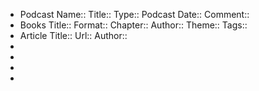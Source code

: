 - Podcast
  Name::
  Title::
  Type:: Podcast
  Date::
  Comment::
- Books
  Title::
  Format::
  Chapter::
  Author::
  Theme::
  Tags::
- Article
  Title::
  Url::
  Author::
-
-
-
-